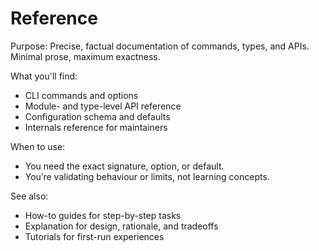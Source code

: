 # Reference

Purpose: Precise, factual documentation of commands, types, and APIs. Minimal prose, maximum exactness.

What you'll find:

- CLI commands and options
- Module- and type-level API reference
- Configuration schema and defaults
- Internals reference for maintainers

When to use:

- You need the exact signature, option, or default.
- You’re validating behaviour or limits, not learning concepts.

See also:

- How-to guides for step-by-step tasks
- Explanation for design, rationale, and tradeoffs
- Tutorials for first-run experiences
